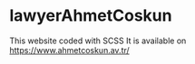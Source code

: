 # lawyerAhmetCoskun

This website coded with SCSS
It is available on https://www.ahmetcoskun.av.tr/
